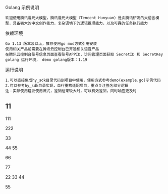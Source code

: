 Golang 示例说明

    欢迎使用腾讯混元大模型，腾讯混元大模型（Tencent Hunyuan）是由腾讯研发的大语言模型，具备强大的中文创作能力，复杂语境下的逻辑推理能力，以及可靠的任务执行能力

依赖环境

    Go 1.13 版本及以上，推荐使用go mod方式引用安装
    使用相关产品前需要在腾讯云控制台已开通相关语音产品
    在腾讯云控制台账号信息页面查看账号APPID，访问管理页面获取 SecretID 和 SecretKey 
    golang 运行环境， demo golang版本：1.19

运行说明
    
    1.可以直接集成hy_sdk目录代码到项目中使用，使用方式参考demo(example.go)示例代码
    2.可以参考hy_sdk目录实现，自行重构适配项目，重点关注签名部分逻辑
    注：实际使用建议使用流式，返回结果较大时，可以有效返回，同时响应更及时

## 11

111

222

33

44
55

66

77

22
33
44

55